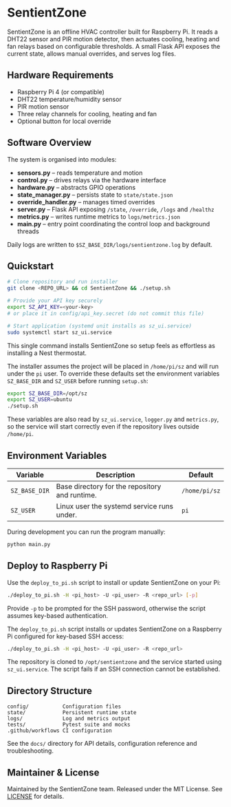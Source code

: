 # SentientZone

SentientZone is an offline HVAC controller built for Raspberry Pi. It reads a DHT22
sensor and PIR motion detector, then actuates cooling, heating and fan relays based
on configurable thresholds. A small Flask API exposes the current state, allows
manual overrides, and serves log files.

## Hardware Requirements

- Raspberry Pi 4 (or compatible)
- DHT22 temperature/humidity sensor
- PIR motion sensor
- Three relay channels for cooling, heating and fan
- Optional button for local override

## Software Overview

The system is organised into modules:

- **sensors.py** – reads temperature and motion
- **control.py** – drives relays via the hardware interface
- **hardware.py** – abstracts GPIO operations
- **state_manager.py** – persists state to `state/state.json`
- **override_handler.py** – manages timed overrides
- **server.py** – Flask API exposing `/state`, `/override`, `/logs` and `/healthz`
- **metrics.py** – writes runtime metrics to `logs/metrics.json`
- **main.py** – entry point coordinating the control loop and background threads

Daily logs are written to `$SZ_BASE_DIR/logs/sentientzone.log` by default.

## Quickstart

```bash
# Clone repository and run installer
git clone <REPO_URL> && cd SentientZone && ./setup.sh

# Provide your API key securely
export SZ_API_KEY=<your-key>
# or place it in config/api_key.secret (do not commit this file)

# Start application (systemd unit installs as sz_ui.service)
sudo systemctl start sz_ui.service
```

This single command installs SentientZone so setup feels as effortless as installing a Nest thermostat.

The installer assumes the project will be placed in `/home/pi/sz` and will run
under the `pi` user.  To override these defaults set the environment variables
`SZ_BASE_DIR` and `SZ_USER` before running `setup.sh`:

```bash
export SZ_BASE_DIR=/opt/sz
export SZ_USER=ubuntu
./setup.sh
```
These variables are also read by `sz_ui.service`, `logger.py` and
`metrics.py`, so the service will start correctly even if the repository lives
outside `/home/pi`.

## Environment Variables

| Variable      | Description                                     | Default          |
|---------------|-------------------------------------------------|------------------|
| `SZ_BASE_DIR` | Base directory for the repository and runtime.  | `/home/pi/sz`    |
| `SZ_USER`     | Linux user the systemd service runs under.      | `pi`             |

During development you can run the program manually:

```bash
python main.py
```

## Deploy to Raspberry Pi

Use the `deploy_to_pi.sh` script to install or update SentientZone on your Pi:

```bash
./deploy_to_pi.sh -H <pi_host> -U <pi_user> -R <repo_url> [-p]
```

Provide `-p` to be prompted for the SSH password, otherwise the script assumes
key-based authentication.

The `deploy_to_pi.sh` script installs or updates SentientZone on a Raspberry Pi
configured for key-based SSH access:

```bash
./deploy_to_pi.sh -H <pi_host> -U <pi_user> -R <repo_url>
```

The repository is cloned to `/opt/sentientzone` and the service started using
`sz_ui.service`. The script fails if an SSH connection cannot be established.

## Directory Structure

```
config/           Configuration files
state/            Persistent runtime state
logs/             Log and metrics output
tests/            Pytest suite and mocks
.github/workflows CI configuration
```

See the `docs/` directory for API details, configuration reference and troubleshooting.

## Maintainer & License

Maintained by the SentientZone team. Released under the MIT License. See
[LICENSE](LICENSE) for details.
